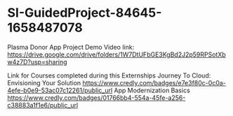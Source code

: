 # SI-GuidedProject-84645-1658487078
Plasma Donor App
Project Demo Video link:
https://drive.google.com/drive/folders/1W7DtUFbGE3KgBd2J2p59RPSotXbw4z7D?usp=sharing  



Link for Courses completed during this Externships
Journey To Cloud: Envisioning Your Solution
https://www.credly.com/badges/e7e3f80c-0c0a-4efe-b0e9-53ac07c12261/public_url
App Modernization Basics
https://www.credly.com/badges/01766bb4-554a-45fe-a256-c38883a1f1e6/public_url 

